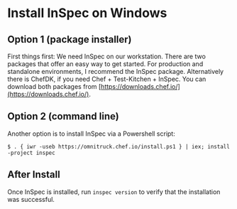 # Install InSpec on Windows

## Option 1 (package installer)
First things first: We need InSpec on our workstation. There are two packages that offer an easy way to get started. For production and standalone environments, I recommend the InSpec package. Alternatively there is ChefDK, if you need Chef + Test-Kitchen + InSpec. You can download both packages from [https://downloads.chef.io/](https://downloads.chef.io/).

## Option 2 (command line)
Another option is to install InSpec via a Powershell script:

```
$ . { iwr -useb https://omnitruck.chef.io/install.ps1 } | iex; install -project inspec
```

## After Install
Once InSpec is installed, run `inspec version` to verify that the installation was successful.


